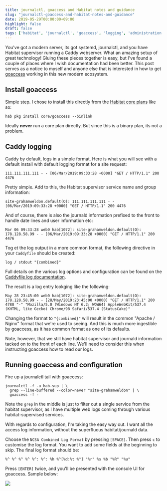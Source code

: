 ```yaml
---
title: journalctl, goaccess and Habitat notes and guidance
slug: "journalctl-goaccess-and-habitat-notes-and-guidance"
date: 2019-05-29T00:00:00+09:00
highlight: false
draft: false
tags: ['habitat', 'journalctl', 'goaccess', 'logging', 'administration', 'systemd', 'caddy']
---
```


You've got a modern server, its got systemd, journalctl, and you have Habitat supervisor running a Caddy webserver. What an amazing setup of great technology! Gluing these pieces together is easy, but I've found a couple of places where I wish documentation had been better. This post serves as a notice to myself and anyone else that is interested in how to get [goaccess](https://goaccess.io/) working in this new modern ecosystem.

## Install goaccess

Simple step. I chose to install this directly from the [Habitat core plans](https://github.com/habitat-sh/core-plans) like so:

```shell
hab pkg install core/goaccess --binlink
```

Ideally **never** run a core plan directly. But since this is a binary plan, its not a problem.

## Caddy logging

Caddy by default, logs in a simple format. Here is what you will see with a default install with default logging format for a site request:

```text
111.111.111.111 - - [06/Mar/2019:09:33:28 +0000] "GET / HTTP/1.1" 200 4476
```

Pretty simple. Add to this, the Habitat supervisor service name and group information:

```text
site-grahamweldon.default(O): 111.111.111.111 - - [06/Mar/2019:09:33:28 +0000] "GET / HTTP/1.1" 200 4476
```

And of course, there is also the journald information prefixed to the front to handle date lines and user information etc:

```text
Mar 06 09:33:28 web0 hab[1072]: site-grahamweldon.default(O): 178.128.58.99 - - [06/Mar/2019:09:33:28 +0000] "GET / HTTP/1.1" 200 4476
```

Tog et the log output in a more common format, the following directive in your `Caddyfile` should be created:

```text
log / stdout "{combined}"
```

Full details on the various log options and configuration can be found on the [Caddyfile log documentation](https://caddyserver.com/docs/log).

The result is a log entry lookging like the following:

```text
May 28 23:45:00 web0 hab[1072]: site-grahamweldon.default(O): 178.128.58.99 - - [28/May/2019:23:45:00 +0000] "GET / HTTP/1.1" 200 4788 "-" "Mozilla/5.0 (Windows NT 6.2; WOW64) AppleWebKit/537.4 (KHTML, like Gecko) Chrome/98 Safari/537.4 (StatusCake)"
```

Changing the format to `"{combined}"` will result in the common "Apache / Nginx" format that we're used to seeing. And this is much more ingestible by goaccess, as it has common format as one of its defaults.

Note, however, that we still have habitat supervisor and journald information tacked on to the front of each line. We'll need to consider this when instructing goaccess how to read our logs.

## Running goaccess and configuration

Fire up a journalctl tail with goaccess:

```text
journalctl -f -u hab-sup | \
  grep --line-buffered --color=never "site-grahamweldon" | \
  goaccess -f -
```

Note the `grep` in the middle is just to filter out a single service from the habitat supervisor, as I have multiple web logs coming through various habitat-supervised services.

With regards to configuration, I'm taking the easy way out. I want all the access log information, without the superfluous habitat/journald data.

Choose the `NCSA Combined Log Format` by pressing `[SPACE]`. Then press `c` to customise the log format. You want to add some fields at the beginning to skip. The final log format should be:

```text
%^ %^ %^ %^ %^: %^: %h %^[%d:%t %^] "%r" %s %b "%R" "%u"
```

Press `[ENTER]` twice, and you'll be presented with the console UI for goaccess. Sample below:

![](/uploads/2019/05/29/goaccess_screenshot.png)